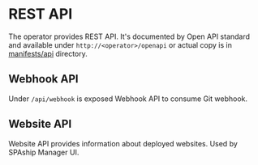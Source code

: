# REST API

The operator provides REST API. It's documented by Open API standard and available under
`http://<operator>/openapi` or actual copy is in [manifests/api](https://github.com/spaship/operator/tree/main/manifests/api) directory.

## Webhook API

Under `/api/webhook` is exposed Webhook API to consume Git webhook. 

## Website API

Website API provides information about deployed websites.
Used by SPAship Manager UI.
